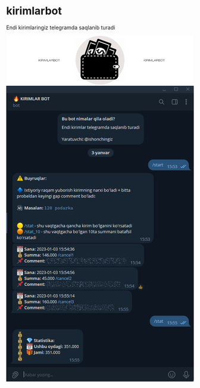 # kirimlarbot
Endi kirimlaringiz telegramda saqlanib turadi

![@kirimlarbot](https://github.com/shohruxbek/kirimlarbot/blob/main/image.png?raw=true)
![bot image](https://github.com/shohruxbek/kirimlarbot/blob/main/bot_image.jpg?raw=true)

